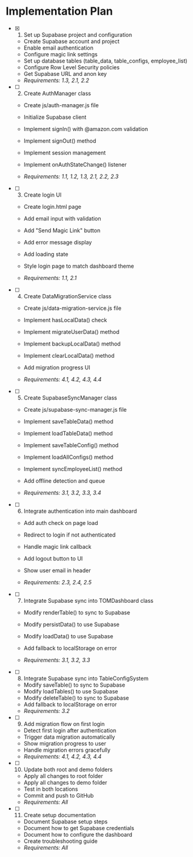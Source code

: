 # Implementation Plan

- [x] 1. Set up Supabase project and configuration


  - Create Supabase account and project
  - Enable email authentication
  - Configure magic link settings
  - Set up database tables (table_data, table_configs, employee_list)
  - Configure Row Level Security policies
  - Get Supabase URL and anon key
  - _Requirements: 1.3, 2.1, 2.2_



- [ ] 2. Create AuthManager class
  - Create js/auth-manager.js file
  - Initialize Supabase client
  - Implement signIn() with @amazon.com validation
  - Implement signOut() method
  - Implement session management




  - Implement onAuthStateChange() listener
  - _Requirements: 1.1, 1.2, 1.3, 2.1, 2.2, 2.3_

- [ ] 3. Create login UI
  - Create login.html page



  - Add email input with validation
  - Add "Send Magic Link" button
  - Add error message display
  - Add loading state
  - Style login page to match dashboard theme
  - _Requirements: 1.1, 2.1_




- [ ] 4. Create DataMigrationService class
  - Create js/data-migration-service.js file
  - Implement hasLocalData() check
  - Implement migrateUserData() method
  - Implement backupLocalData() method
  - Implement clearLocalData() method



  - Add migration progress UI
  - _Requirements: 4.1, 4.2, 4.3, 4.4_

- [ ] 5. Create SupabaseSyncManager class
  - Create js/supabase-sync-manager.js file

  - Implement saveTableData() method
  - Implement loadTableData() method
  - Implement saveTableConfig() method
  - Implement loadAllConfigs() method
  - Implement syncEmployeeList() method
  - Add offline detection and queue

  - _Requirements: 3.1, 3.2, 3.3, 3.4_

- [ ] 6. Integrate authentication into main dashboard
  - Add auth check on page load
  - Redirect to login if not authenticated
  - Handle magic link callback

  - Add logout button to UI
  - Show user email in header
  - _Requirements: 2.3, 2.4, 2.5_

- [ ] 7. Integrate Supabase sync into TOMDashboard class
  - Modify renderTable() to sync to Supabase

  - Modify persistData() to use Supabase
  - Modify loadData() to use Supabase
  - Add fallback to localStorage on error
  - _Requirements: 3.1, 3.2, 3.3_

- [ ] 8. Integrate Supabase sync into TableConfigSystem
  - Modify saveTable() to sync to Supabase
  - Modify loadTables() to use Supabase
  - Modify deleteTable() to sync to Supabase
  - Add fallback to localStorage on error
  - _Requirements: 3.2_

- [ ] 9. Add migration flow on first login
  - Detect first login after authentication
  - Trigger data migration automatically
  - Show migration progress to user
  - Handle migration errors gracefully
  - _Requirements: 4.1, 4.2, 4.3, 4.4_

- [ ] 10. Update both root and demo folders
  - Apply all changes to root folder
  - Apply all changes to demo folder
  - Test in both locations
  - Commit and push to GitHub
  - _Requirements: All_

- [ ] 11. Create setup documentation
  - Document Supabase setup steps
  - Document how to get Supabase credentials
  - Document how to configure the dashboard
  - Create troubleshooting guide
  - _Requirements: All_
